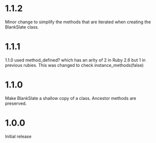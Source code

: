 # 1.1.2

Minor change to simplify the methods that are iterated when creating the BlankSlate class.

# 1.1.1

1.1.0 used method_defined? which has an arity of 2 in Ruby 2.6 but 1 in previous rubies.
This was changed to check instance_methods(false)

# 1.1.0

Make BlankSlate a shallow copy of a class. Ancestor methods are preserved.

# 1.0.0

Initial release
